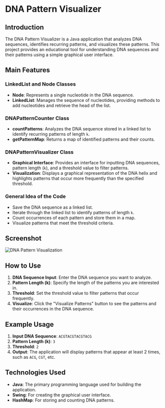 # DNA Pattern Visualizer

## Introduction
The DNA Pattern Visualizer is a Java application that analyzes DNA sequences, identifies recurring patterns, and visualizes these patterns. This project provides an educational tool for understanding DNA sequences and their patterns using a simple graphical user interface.

## Main Features
### LinkedList and Node Classes
- **Node**: Represents a single nucleotide in the DNA sequence.
- **LinkedList**: Manages the sequence of nucleotides, providing methods to add nucleotides and retrieve the head of the list.

### DNAPatternCounter Class
- **countPatterns**: Analyzes the DNA sequence stored in a linked list to identify recurring patterns of length `k`.
- **getPatternMap**: Returns a map of identified patterns and their counts.

### DNAPatternVisualizer Class
- **Graphical Interface**: Provides an interface for inputting DNA sequences, pattern length (`k`), and a threshold value to filter patterns.
- **Visualization**: Displays a graphical representation of the DNA helix and highlights patterns that occur more frequently than the specified threshold.

### General Idea of the Code
- Save the DNA sequence as a linked list.
- Iterate through the linked list to identify patterns of length `k`.
- Count occurrences of each pattern and store them in a map.
- Visualize patterns that meet the threshold criteria.

## Screenshot
![DNA Pattern Visualization](Screenshots/DNA_Patern_Visualisation.jpg)

## How to Use
1. **DNA Sequence Input**: Enter the DNA sequence you want to analyze.
2. **Pattern Length (k)**: Specify the length of the patterns you are interested in.
3. **Threshold**: Set the threshold value to filter patterns that occur frequently.
4. **Visualize**: Click the "Visualize Patterns" button to see the patterns and their occurrences in the DNA sequence.

## Example Usage
1. **Input DNA Sequence**: `ACGTACGTACGTACG`
2. **Pattern Length (k)**: `3`
3. **Threshold**: `2`
4. **Output**: The application will display patterns that appear at least 2 times, such as `ACG`, `CGT`, etc.

## Technologies Used
- **Java**: The primary programming language used for building the application.
- **Swing**: For creating the graphical user interface.
- **HashMap**: For storing and counting DNA patterns.

